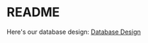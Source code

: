 # README

Here's our database design: [Database Design](https://dbdesigner.page.link/zXxyBdrJUW2vC9M59)
